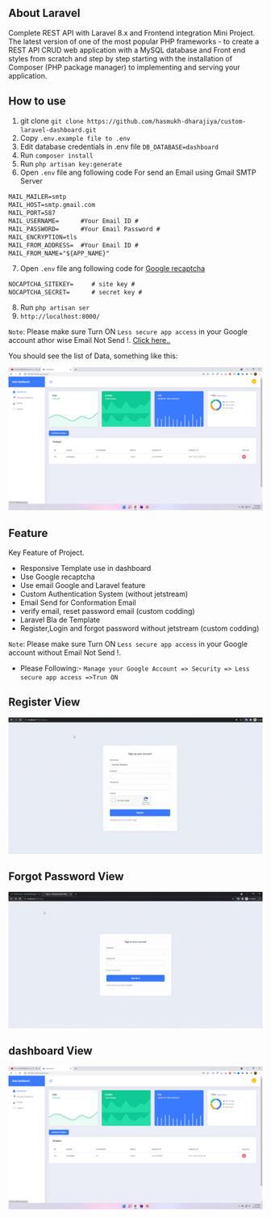 ## About Laravel

Complete REST API with Laravel 8.x and Frontend integration Mini Project. The latest version of one of the most popular PHP frameworks - to create a REST API CRUD web application with a MySQL database and Front end styles from scratch and step by step starting with the installation of Composer (PHP package manager) to implementing and serving your application.

## How to use
1. git clone `git clone https://github.com/hasmukh-dharajiya/custom-laravel-dashboard.git`
2. Copy `.env.example file to .env`
3. Edit database credentials in .env file `DB_DATABASE=dashboard`
4. Run `composer install`
5. Run `php artisan key:generate`
6. Open `.env` file ang following code For send an Email using Gmail SMTP Server
```
MAIL_MAILER=smtp
MAIL_HOST=smtp.gmail.com
MAIL_PORT=587
MAIL_USERNAME=      #Your Email ID #
MAIL_PASSWORD=      #Your Email Password #
MAIL_ENCRYPTION=tls
MAIL_FROM_ADDRESS=  #Your Email ID #
MAIL_FROM_NAME="${APP_NAME}"
```
7. Open `.env` file ang following code for [Google recaptcha](https://www.google.com/recaptcha/admin)
```
NOCAPTCHA_SITEKEY=     # site key #
NOCAPTCHA_SECRET=      # secret key # 
```
8. Run `php artisan ser`
9. `http://localhost:8000/`

`Note`: Please make sure Turn ON `Less secure app access` in your Google account athor wise Email Not Send !. [Click here..](https://myaccount.google.com/security)

You should see the list of Data, something like this:

![larave dashboard img](public/images/dashboard-image/dashboard.png)

## Feature
Key Feature of Project.

- Responsive Template use in dashboard
- Use Google recaptcha
- Use email Google and Laravel feature
- Custom Authentication System (without jetstream)
- Email Send for Conformation Email
- verify email, reset password email (custom codding)
- Laravel Bla     de Template
- Register,Login and forgot password without jetstream (custom codding)

`Note`: Please make sure Turn ON `Less secure app access` in your Google account without Email Not Send !. 
- Please Following:- `Manage your Google Account => Security => Less secure app access =>Trun ON` 

## Register View
![larave dashboard img](public/images/dashboard-image/register.gif)

## Forgot Password View
![larave forgot_password img](public/images/dashboard-image/forgot-password.gif)

## dashboard View
![larave dashboard img](public/images/dashboard-image/dashboard.png)
